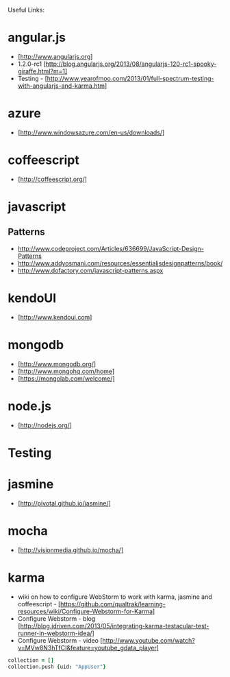Useful Links:

# angular.js

* [http://www.angularjs.org]
* 1.2.0-rc1 [http://blog.angularjs.org/2013/08/angularjs-120-rc1-spooky-giraffe.html?m=1]
* Testing - [http://www.yearofmoo.com/2013/01/full-spectrum-testing-with-angularjs-and-karma.htm]

# azure

* [http://www.windowsazure.com/en-us/downloads/]

# coffeescript

* [http://coffeescript.org/]

# javascript

## Patterns

* http://www.codeproject.com/Articles/636699/JavaScript-Design-Patterns
* http://www.addyosmani.com/resources/essentialjsdesignpatterns/book/
* http://www.dofactory.com/javascript-patterns.aspx

# kendoUI

* [http://www.kendoui.com]


# mongodb

* [http://www.mongodb.org/]
* [http://www.mongohq.com/home]
* [https://mongolab.com/welcome/]

# node.js

* [http://nodejs.org/]

# Testing

# jasmine

* [http://pivotal.github.io/jasmine/]
 
# mocha

* [http://visionmedia.github.io/mocha/]

# karma

* wiki on how to configure WebStorm to work with karma, jasmine and coffeescript - [https://github.com/qualtrak/learning-resources/wiki/Configure-Webstorm-for-Karma]
* Configure Webstorm - blog [http://blog.jdriven.com/2013/05/integrating-karma-testacular-test-runner-in-webstorm-idea/]
* Configure Webstorm - video [http://www.youtube.com/watch?v=MVw8N3hTfCI&feature=youtube_gdata_player]

```coffeescript
collection = []
collection.push {uid: "AppUser"}
```
